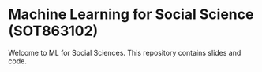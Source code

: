 # Machine Learning for Social Science (SOT863102)

Welcome to ML for Social Sciences. This repository contains slides and code.
